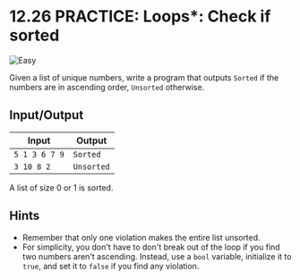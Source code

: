 # 12.26 PRACTICE: Loops*: Check if sorted
![Easy]

Given a list of unique numbers, write a program that outputs `Sorted` if the numbers are in ascending order, `Unsorted` otherwise.

## Input/Output
Input | Output
--- | ---
`5 1 3 6 7 9` | `Sorted`
`3 10 8 2` | `Unsorted`

A list of size 0 or 1 is sorted.

## Hints
* Remember that only one violation makes the entire list unsorted.
* For simplicity, you don't have to don't break out of the loop if you find two numbers aren't ascending.
Instead, use a `bool` variable, initialize it to `true`, and set it to `false` if you find any violation.

[Easy]: https://flat.badgen.net/badge/Easy/★☆☆☆/green